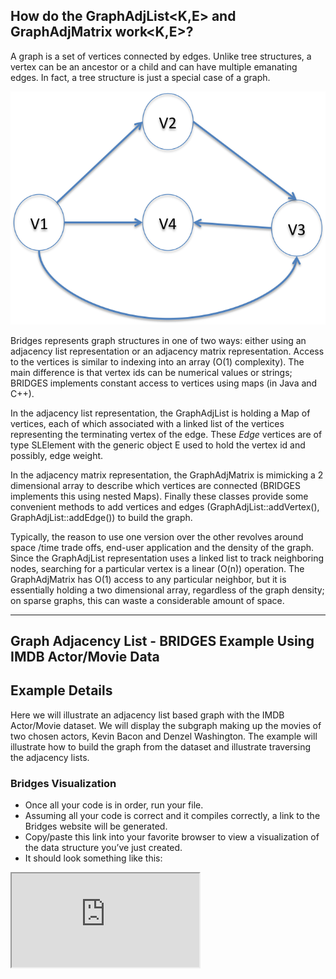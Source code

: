 ## How do the GraphAdjList<K,E> and GraphAdjMatrix work<K,E>?

A graph is a set of vertices connected by edges. Unlike tree structures, a vertex can be an ancestor or a child and can have multiple emanating edges. In fact, a tree structure is just a special case of a graph.

![](./Graph.png)

Bridges represents graph structures in one of two ways: either using an adjacency list representation or an adjacency matrix representation. Access to the vertices is similar to indexing into an array (O(1) complexity). The main difference is that vertex ids can be numerical values or strings; BRIDGES implements constant access to vertices using maps (in Java and C++).

In the adjacency list representation, the GraphAdjList is holding a Map of vertices, each of which associated with a linked list of the vertices representing the terminating vertex of the edge. These _Edge_ vertices are of type SLElement<E> with the generic object E used to hold the vertex id and possibly, edge weight.

In the adjacency matrix representation, the GraphAdjMatrix is mimicking a 2 dimensional array to describe which vertices are connected (BRIDGES implements this using nested Maps). Finally these classes provide some convenient methods to add vertices and edges (GraphAdjList::addVertex(), GraphAdjList::addEdge()) to build the graph.

Typically, the reason to use one version over the other revolves around space /time trade offs, end-user application and the density of the graph. Since the GraphAdjList representation uses a linked list to track neighboring nodes, searching for a particular vertex is a linear (O(n)) operation. The GraphAdjMatrix has O(1) access to any particular neighbor, but it is essentially holding a two dimensional array, regardless of the graph density; on sparse graphs, this can waste a considerable amount of space.

- - -

## Graph Adjacency List - BRIDGES Example Using IMDB Actor/Movie Data

## Example Details

Here we will illustrate an adjacency list based graph with the IMDB Actor/Movie dataset. We will display the subgraph making up the movies of two chosen actors, Kevin Bacon and Denzel Washington. The example will illustrate how to build the graph from the dataset and illustrate traversing the adjacency lists.[](./Java_Graph_AL.html)[](./Cpp_Graph_AL.html)[](./Python_Graph_AL.html)

### Bridges Visualization

-   Once all your code is in order, run your file.
-   Assuming all your code is correct and it compiles correctly, a link to the Bridges website will be generated.
-   Copy/paste this link into your favorite browser to view a visualization of the data structure you’ve just created.
-   It should look something like this:

<iframe src="https://bridges-cs.herokuapp.com/assignments/113/bridges_public">

Well done! You’ve just created your Bridges Graph project!

**These examples show the use of graphs - both adjacency list and adjacency matrix based representations. There are slight differences between the C++ and Java Graph classes due to the initialization related issues. In C++, templates can be intitialized with paramaters, while in Java this is not permitted. Thus we derive simpler versions of the Graph classes (GraphAdjListSimple and GraphAdjMatrixSimple); other than that the calling sequences across both languages are almost identical. example using Adjacency Matrix (using Bridges::GraphAdjacencyMatrix) is nearly identical.**